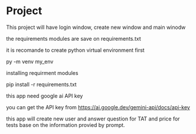 # Project

This project will have login window, create new window and main winodw

the requirements modules are save on requirements.txt

it is recomande to create python virtual environment first

py -m venv my_env

installing requirment modules

pip install -r requirements.txt

this app need google ai API key

you can get the API key from https://ai.google.dev/gemini-api/docs/api-key

this app will create new user and answer question for TAT and price for tests base on the information provied by prompt.
